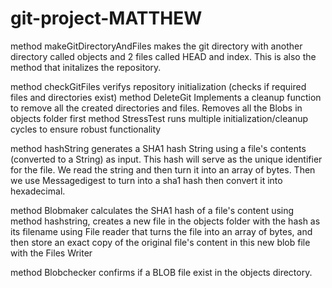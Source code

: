 # git-project-MATTHEW

method makeGitDirectoryAndFiles makes the git directory with another directory called objects and 2 files called HEAD and index. This is also the method that initalizes the repository. 


method checkGitFiles verifys repository initialization (checks if required files and directories exist)
method DeleteGit Implements a cleanup function to remove all the created directories and files. Removes all the Blobs in objects folder first
method StressTest runs multiple initialization/cleanup cycles to ensure robust functionality

method hashString generates a SHA1 hash String using a file's contents (converted to a String) as input. This hash will serve as the unique identifier for the file. We read the string and then turn it into an array of bytes. Then we use Messagedigest to turn into a sha1 hash then convert it into hexadecimal.

method Blobmaker calculates the SHA1 hash of a file's content using method hashstring, creates a new file in the objects folder with the hash as its filename using File reader that turns the file into an array of bytes, and then store an exact copy of the original file's content in this new blob file with the Files Writer

method Blobchecker confirms if a BLOB file exist in the objects directory. 
